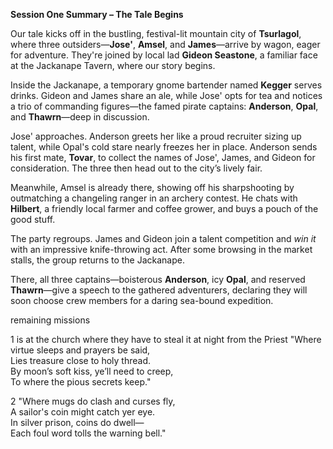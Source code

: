 
**Session One Summary – The Tale Begins**

Our tale kicks off in the bustling, festival-lit mountain city of **Tsurlagol**, where three outsiders—**Jose'**, **Amsel**, and **James**—arrive by wagon, eager for adventure. They're joined by local lad **Gideon Seastone**, a familiar face at the Jackanape Tavern, where our story begins.

Inside the Jackanape, a temporary gnome bartender named **Kegger** serves drinks. Gideon and James share an ale, while Jose' opts for tea and notices a trio of commanding figures—the famed pirate captains: **Anderson**, **Opal**, and **Thawrn**—deep in discussion.

Jose' approaches. Anderson greets her like a proud recruiter sizing up talent, while Opal's cold stare nearly freezes her in place. Anderson sends his first mate, **Tovar**, to collect the names of Jose', James, and Gideon for consideration. The three then head out to the city’s lively fair.

Meanwhile, Amsel is already there, showing off his sharpshooting by outmatching a changeling ranger in an archery contest. He chats with **Hilbert**, a friendly local farmer and coffee grower, and buys a pouch of the good stuff.

The party regroups. James and Gideon join a talent competition and _win it_ with an impressive knife-throwing act. After some browsing in the market stalls, the group returns to the Jackanape.

There, all three captains—boisterous **Anderson**, icy **Opal**, and reserved **Thawrn**—give a speech to the gathered adventurers, declaring they will soon choose crew members for a daring sea-bound expedition.

remaining missions


1 is at the church where they have to steal it at night from the Priest
"Where virtue sleeps and prayers be said,  
Lies treasure close to holy thread.  
By moon’s soft kiss, ye’ll need to creep,  
To where the pious secrets keep."


2 "Where mugs do clash and curses fly,  
A sailor's coin might catch yer eye.  
In silver prison, coins do dwell—  
Each foul word tolls the warning bell."

